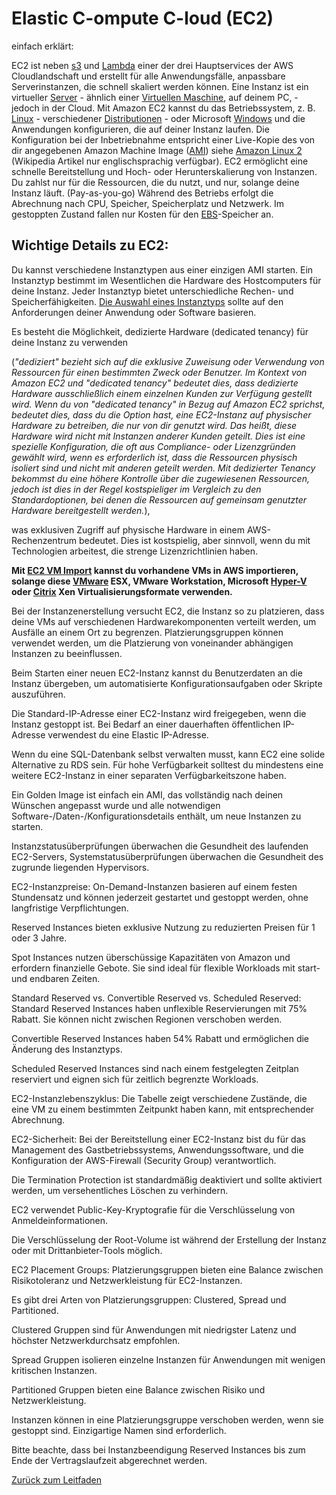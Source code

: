 # Elastic C-ompute C-loud (EC2) 

einfach erklärt:

EC2 ist neben [s3](../../docs/services/s3.md) und [Lambda](../../docs/services/Lambda.md) einer der drei Hauptservices der AWS Cloudlandschaft und erstellt für alle Anwendungsfälle, anpassbare Serverinstanzen, die schnell skaliert werden können. Eine Instanz ist ein virtueller [Server](https://de.wikipedia.org/wiki/Server) - ähnlich einer [Virtuellen Maschine](https://de.wikipedia.org/wiki/Virtuelle_Maschine), auf deinem PC, - jedoch in der Cloud. Mit Amazon EC2 kannst du das Betriebssystem, z. B. [Linux](https://de.wikipedia.org/wiki/Linux) - verschiedener [Distributionen](https://de.wikipedia.org/wiki/Linux-Distribution) - oder Microsoft [Windows](https://de.wikipedia.org/wiki/Windows_Server_2022) und die Anwendungen konfigurieren, die auf deiner Instanz laufen. Die Konfiguration bei der Inbetriebnahme entspricht einer Live-Kopie des von dir angegebenen Amazon Machine Image ([AMI](../../docs/services/AMI.md)) siehe [Amazon Linux 2](https://en.wikipedia.org/wiki/Amazon_Machine_Image) (Wikipedia Artikel nur englischsprachig verfügbar). EC2 ermöglicht eine schnelle Bereitstellung und Hoch- oder Herunterskalierung von Instanzen. Du zahlst nur für die Ressourcen, die du nutzt, und nur, solange deine Instanz läuft. (Pay-as-you-go) Während des Betriebs erfolgt die Abrechnung nach CPU, Speicher, Speicherplatz und Netzwerk. Im gestoppten Zustand fallen nur Kosten für den [EBS](../../docs/services/ElasticBlockStore.md)-Speicher an.

## Wichtige Details zu EC2:
Du kannst verschiedene Instanztypen aus einer einzigen AMI starten. Ein Instanztyp bestimmt im Wesentlichen die Hardware des Hostcomputers für deine Instanz. Jeder Instanztyp bietet unterschiedliche Rechen- und Speicherfähigkeiten. [Die Auswahl eines Instanztyps](https://aws.amazon.com/de/ec2/instance-types/?trk=40a4d4b5-7441-4aba-87e7-f0a009817c2a&sc_channel=ps&ef_id=Cj0KCQiAkKqsBhC3ARIsAEEjuJju6Sthg6sRIsABlpvSNIN09uZHkBiC36OJvoZob_gz5TnWXroi86waAn9mEALw_wcB:G:s&s_kwcid=AL!4422!3!645186148951!e!!g!!aws-instanztypen!19579892305!149123141230&gclid=Cj0KCQiAkKqsBhC3ARIsAEEjuJju6Sthg6sRIsABlpvSNIN09uZHkBiC36OJvoZob_gz5TnWXroi86waAn9mEALw_wcB) sollte auf den Anforderungen deiner Anwendung oder Software basieren.

Es besteht die Möglichkeit, dedizierte Hardware (dedicated tenancy) für deine Instanz zu verwenden 

(*"dediziert" bezieht sich auf die exklusive Zuweisung oder Verwendung von Ressourcen für einen bestimmten Zweck oder Benutzer. Im Kontext von Amazon EC2 und "dedicated tenancy" bedeutet dies, dass dedizierte Hardware ausschließlich einem einzelnen Kunden zur Verfügung gestellt wird. Wenn du von "dedicated tenancy" in Bezug auf Amazon EC2 sprichst, bedeutet dies, dass du die Option hast, eine EC2-Instanz auf physischer Hardware zu betreiben, die nur von dir genutzt wird. Das heißt, diese Hardware wird nicht mit Instanzen anderer Kunden geteilt. Dies ist eine spezielle Konfiguration, die oft aus Compliance- oder Lizenzgründen gewählt wird, wenn es erforderlich ist, dass die Ressourcen physisch isoliert sind und nicht mit anderen geteilt werden. Mit dedizierter Tenancy bekommst du eine höhere Kontrolle über die zugewiesenen Ressourcen, jedoch ist dies in der Regel kostspieliger im Vergleich zu den Standardoptionen, bei denen die Ressourcen auf gemeinsam genutzter Hardware bereitgestellt werden.*), 

was exklusiven Zugriff auf physische Hardware in einem AWS-Rechenzentrum bedeutet. Dies ist kostspielig, aber sinnvoll, wenn du mit Technologien arbeitest, die strenge Lizenzrichtlinien haben.

**Mit [EC2 VM Import](https://aws.amazon.com/de/ec2/vm-import/) kannst du vorhandene VMs in AWS importieren, solange diese [VMware](https://de.wikipedia.org/wiki/VMware) ESX, VMware Workstation, Microsoft [Hyper-V](https://de.wikipedia.org/wiki/Hyper-V) oder [Citrix](https://de.wikipedia.org/wiki/Citrix_Systems) Xen Virtualisierungsformate verwenden.**

Bei der Instanzenerstellung versucht EC2, die Instanz so zu platzieren, dass deine VMs auf verschiedenen Hardwarekomponenten verteilt werden, um Ausfälle an einem Ort zu begrenzen. Platzierungsgruppen können verwendet werden, um die Platzierung von voneinander abhängigen Instanzen zu beeinflussen.

Beim Starten einer neuen EC2-Instanz kannst du Benutzerdaten an die Instanz übergeben, um automatisierte Konfigurationsaufgaben oder Skripte auszuführen.

Die Standard-IP-Adresse einer EC2-Instanz wird freigegeben, wenn die Instanz gestoppt ist. Bei Bedarf an einer dauerhaften öffentlichen IP-Adresse verwendest du eine Elastic IP-Adresse.

Wenn du eine SQL-Datenbank selbst verwalten musst, kann EC2 eine solide Alternative zu RDS sein. Für hohe Verfügbarkeit solltest du mindestens eine weitere EC2-Instanz in einer separaten Verfügbarkeitszone haben.

Ein Golden Image ist einfach ein AMI, das vollständig nach deinen Wünschen angepasst wurde und alle notwendigen Software-/Daten-/Konfigurationsdetails enthält, um neue Instanzen zu starten.

Instanzstatusüberprüfungen überwachen die Gesundheit des laufenden EC2-Servers, Systemstatusüberprüfungen überwachen die Gesundheit des zugrunde liegenden Hypervisors.

EC2-Instanzpreise:
On-Demand-Instanzen basieren auf einem festen Stundensatz und können jederzeit gestartet und gestoppt werden, ohne langfristige Verpflichtungen.

Reserved Instances bieten exklusive Nutzung zu reduzierten Preisen für 1 oder 3 Jahre.

Spot Instances nutzen überschüssige Kapazitäten von Amazon und erfordern finanzielle Gebote. Sie sind ideal für flexible Workloads mit start- und endbaren Zeiten.

Standard Reserved vs. Convertible Reserved vs. Scheduled Reserved:
Standard Reserved Instances haben unflexible Reservierungen mit 75% Rabatt. Sie können nicht zwischen Regionen verschoben werden.

Convertible Reserved Instances haben 54% Rabatt und ermöglichen die Änderung des Instanztyps.

Scheduled Reserved Instances sind nach einem festgelegten Zeitplan reserviert und eignen sich für zeitlich begrenzte Workloads.

EC2-Instanzlebenszyklus:
Die Tabelle zeigt verschiedene Zustände, die eine VM zu einem bestimmten Zeitpunkt haben kann, mit entsprechender Abrechnung.

EC2-Sicherheit:
Bei der Bereitstellung einer EC2-Instanz bist du für das Management des Gastbetriebssystems, Anwendungssoftware, und die Konfiguration der AWS-Firewall (Security Group) verantwortlich.

Die Termination Protection ist standardmäßig deaktiviert und sollte aktiviert werden, um versehentliches Löschen zu verhindern.

EC2 verwendet Public-Key-Kryptografie für die Verschlüsselung von Anmeldeinformationen.

Die Verschlüsselung der Root-Volume ist während der Erstellung der Instanz oder mit Drittanbieter-Tools möglich.

EC2 Placement Groups:
Platzierungsgruppen bieten eine Balance zwischen Risikotoleranz und Netzwerkleistung für EC2-Instanzen.

Es gibt drei Arten von Platzierungsgruppen: Clustered, Spread und Partitioned.

Clustered Gruppen sind für Anwendungen mit niedrigster Latenz und höchster Netzwerkdurchsatz empfohlen.

Spread Gruppen isolieren einzelne Instanzen für Anwendungen mit wenigen kritischen Instanzen.

Partitioned Gruppen bieten eine Balance zwischen Risiko und Netzwerkleistung.

Instanzen können in eine Platzierungsgruppe verschoben werden, wenn sie gestoppt sind. Einzigartige Namen sind erforderlich.

Bitte beachte, dass bei Instanzbeendigung Reserved Instances bis zum Ende der Vertragslaufzeit abgerechnet werden.


[Zurück zum Leitfaden](../../README.md)
